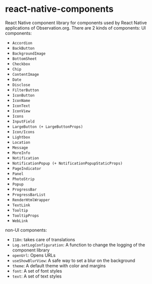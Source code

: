 # react-native-components
React Native component library for components used by React Native applications of Observation.org.
There are 2 kinds of components:
UI components: 
- `Accordion`
- `BackButton`
- `BackgroundImage`
- `BottomSheet`
- `Checkbox`
- `Chip`
- `ContentImage`
- `Date`
- `Disclose`
- `FilterButton`
- `IconButton`
- `IconName`
- `IconText`
- `IconView`
- `Icons`
- `InputField`
- `LargeButton (+ LargeButtonProps)`
- `Icon/Icons`
- `Lightbox`
- `Location`
- `Message`
- `MoreInfo`
- `Notification`
- `NotificationPopup (+ NotificationPopupStaticProps)`
- `PageIndicator`
- `Panel`
- `PhotoStrip`
- `Popup`
- `ProgressBar`
- `ProgressBarList`
- `RenderHtmlWrapper`
- `TextLink`
- `Tooltip`
- `TooltipProps`
- `WebLink`

non-UI components:
- `I18n`: takes care of translations
- `Log.setLogConfiguration`: A function to change the logging of the component library
- `openUrl`: Opens URLs
- `useShowBlurView`: A safe way to set a blur on the background
- `theme`: A default theme with color and margins
- `font`: A set of font styles
- `text`: A set of text styles